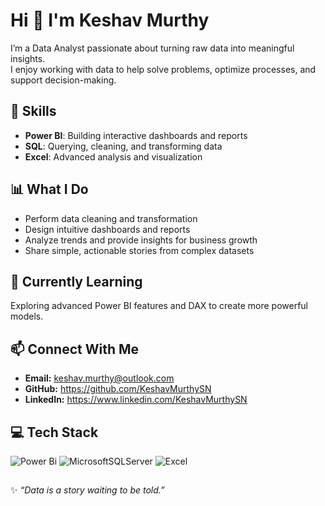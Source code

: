 # Hi 👋 I'm Keshav Murthy  

I’m a Data Analyst passionate about turning raw data into meaningful insights.  
I enjoy working with data to help solve problems, optimize processes, and support decision-making.  

## 🔧 Skills
- **Power BI**:  Building interactive dashboards and reports
- **SQL**:       Querying, cleaning, and transforming data
- **Excel**:     Advanced analysis and visualization
  
## 📊 What I Do
- Perform data cleaning and transformation
- Design intuitive dashboards and reports
- Analyze trends and provide insights for business growth
- Share simple, actionable stories from complex datasets

## 🌱 Currently Learning
Exploring advanced Power BI features and DAX to create more powerful models.

## 📫 Connect With Me
- **Email:** keshav.murthy@outlook.com
- **GitHub:** https://github.com/KeshavMurthySN
- **LinkedIn:** https://www.linkedin.com/KeshavMurthySN

## 💻 Tech Stack
![Power Bi](https://img.shields.io/badge/power_bi-F2C811?style=plastic&logo=powerbi&logoColor=black)  ![MicrosoftSQLServer](https://img.shields.io/badge/Microsoft%20SQL%20Server-CC2927?style=plastic&logo=microsoft%20sql%20server&logoColor=white)  ![Excel](https://img.shields.io/badge/Microsoft%20Excel-217346?style=plastic&logo=microsoft-excel&logoColor=white)

##
✨ _“Data is a story waiting to be told.”_
